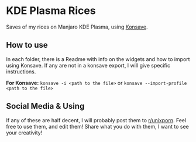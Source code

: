 # KDE Plasma Rices

Saves of my rices on Manjaro KDE Plasma, using [Konsave](https://github.com/Prayag2/konsave).

## How to use
In each folder, there is a Readme with info on the widgets and how to import using Konsave. If any are not in a konsave export, I will give specific instructions.

**For Konsave:**
`konsave -i <path to the file>` or `konsave --import-profile <path to the file>`

## Social Media & Using
If any of these are half decent, I will probably post them to [r/unixporn](https://www.reddit.com/r/unixporn/).
Feel free to use them, and edit them! Share what you do with them, I want to see your creativity!
